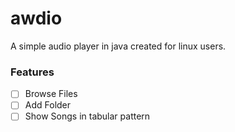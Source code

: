 # awdio
A simple audio player in java created for linux users.


### Features

- [ ] Browse Files
- [ ] Add Folder
- [ ] Show Songs in tabular pattern
